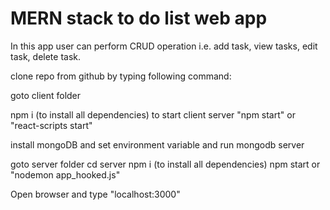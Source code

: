 # MERN stack to do list web app

In this app user can perform CRUD operation i.e. add task, view tasks, edit task, delete task.

clone repo from github by typing following command:



goto client folder

npm i (to install all dependencies)
 to start client server
 "npm start" or "react-scripts start"


 install mongoDB and set environment variable and run mongodb server

 goto server folder
 cd server
 npm i (to install all dependencies)
 npm start or "nodemon app_hooked.js"

 Open browser and type "localhost:3000"

